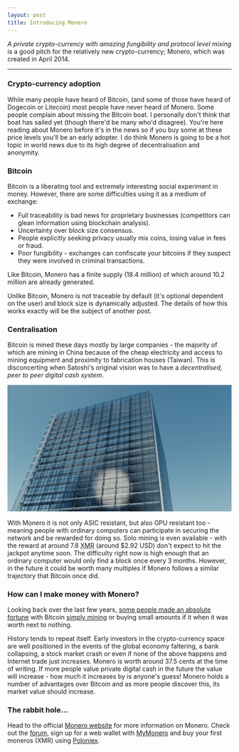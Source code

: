 ```yaml
---
layout: post
title: Introducing Monero
---
```


*A private crypto-currency with amazing fungibility and protocol level mixing* is a good pitch for the relatively new crypto-currency; Monero, which was created in April 2014.

-----

### Crypto-currency adoption
While many people have heard of Bitcoin, (and some of those have heard of Dogecoin or Litecoin) most people have never heard of Monero. Some people complain about missing the Bitcoin boat. I personally don't think that boat has sailed yet (though there'd be many who'd disagree). You're here reading about Monero before it's in the news so if you buy some at these price levels you'll be an early adopter. I do think Monero is going to be a hot topic in world news due to its high degree of decentralisation and anonymity.

### Bitcoin

Bitcoin is a liberating tool and extremely interesting social experiment in money. However, there are some difficulties using it as a medium of exchange:

* Full traceability is bad news for proprietary businesses (competitors can glean information using blockchain analysis).
* Uncertainty over block size consensus.
* People explicitly seeking privacy usually mix coins, losing value in fees or fraud.
* Poor fungibility - exchanges can confiscate your bitcoins if they suspect they were involved in criminal transactions.

Like Bitcoin, Monero has a finite supply (18.4 million) of which around 10.2 million are already generated.

Unlike Bitcoin, Monero is not traceable by default (it's optional dependent on the user) and block size is dynamically adjusted. The details of how this works exactly will be the subject of another post.

### Centralisation

Bitcoin is mined these days mostly by large companies - the majority of which are mining in China because of the cheap electricity and access to mining equipment and proximity to fabrication houses (Taiwan). This is disconcerting when Satoshi's original vision was to have a *decentralised, peer to peer digital cash system*.

![building](/images/building.png)

With Monero it is not only ASIC resistant, but also GPU resistant too - meaning people with ordinary computers can participate in securing the network and be rewarded for doing so. Solo mining is even available - with the reward at around 7.8 <abbr title="crypto-currency unit code for Monero">XMR</abbr> (around $2.92 USD) don't expect to hit the jackpot anytime soon. The difficulty right now is high enough that an ordinary computer would only find a block once every 3 months. However, in the future it could be worth many multiples if Monero follows a similar trajectory that Bitcoin once did.

### How can I make money with Monero?

Looking back over the last few years, <a href="http://www.theguardian.com/technology/2013/oct/29/bitcoin-forgotten-currency-norway-oslo-home">some people made an absolute fortune</a> with Bitcoin <a href="http://www.theguardian.com/technology/blog/2013/jul/01/bitcoin-virtual-fortune-crypto-currency">simply mining</a> or buying small amounts if it when it was worth next to nothing.

History tends to repeat itself. Early investors in the crypto-currency space are well positioned in the events of the global economy faltering, a bank collapsing, a stock market crash or even if none of the above happens and Internet trade just increases. Monero is worth around 37.5 cents at the time of writing. If more people value private digital cash in the future the value will increase - how much it increases by is anyone's guess! Monero holds a number of advantages over Bitcoin and as more people discover this, its market value should increase.

### The rabbit hole...

Head to the official <a href="https://getmonero.net/">Monero website</a> for more information on Monero. Check out the <a href="https://forum.getmonero.org/">forum</a>, sign up for a web wallet with <a href="https://mymonero.com/">MyMonero</a> and buy your first moneros (XMR) using <a href="https://poloniex.com/exchange#btc_xmr">Poloniex</a>.
